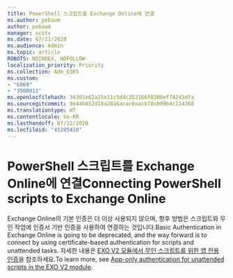 ```yaml
---
title: PowerShell 스크립트를 Exchange Online에 연결
ms.author: pebaum
author: pebaum
manager: scotv
ms.date: 07/21/2020
ms.audience: Admin
ms.topic: article
ROBOTS: NOINDEX, NOFOLLOW
localization_priority: Priority
ms.collection: Adm_O365
ms.custom:
- "6069"
- "3500011"
ms.openlocfilehash: 34301e62a25e11c5d4c353166f8208ef74245dfa
ms.sourcegitcommit: 9e44b852d18a2816acac0aacb78cb99b4c114368
ms.translationtype: HT
ms.contentlocale: ko-KR
ms.lasthandoff: 07/22/2020
ms.locfileid: "45205418"
---
```

# <a name="connecting-powershell-scripts-to-exchange-online"></a><span data-ttu-id="4d307-102">PowerShell 스크립트를 Exchange Online에 연결</span><span class="sxs-lookup"><span data-stu-id="4d307-102">Connecting PowerShell scripts to Exchange Online</span></span>

<span data-ttu-id="4d307-103">Exchange Online의 기본 인증은 더 이상 사용되지 않으며, 향후 방법은 스크립트와 무인 작업에 인증서 기반 인증을 사용하여 연결하는 것입니다.</span><span class="sxs-lookup"><span data-stu-id="4d307-103">Basic Authentication in Exchange Online is going to be deprecated, and the way forward is to connect by using certificate-based authentication for scripts and unattended tasks.</span></span> <span data-ttu-id="4d307-104">자세한 내용은 [EXO V2 모듈에서 무인 스크립트를 위한 앱 전용 인증](https://docs.microsoft.com/powershell/exchange/app-only-auth-powershell-v2)을 참조하세요.</span><span class="sxs-lookup"><span data-stu-id="4d307-104">To learn more, see [App-only authentication for unattended scripts in the EXO V2 module](https://docs.microsoft.com/powershell/exchange/app-only-auth-powershell-v2).</span></span>